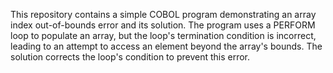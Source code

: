 This repository contains a simple COBOL program demonstrating an array index out-of-bounds error and its solution. The program uses a PERFORM loop to populate an array, but the loop's termination condition is incorrect, leading to an attempt to access an element beyond the array's bounds.  The solution corrects the loop's condition to prevent this error. 